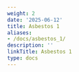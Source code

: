```yaml
---
weight: 2
date: '2025-06-12'
title: Asbestos 1
aliases:
- /docs/asbestos_1/
description: ''
linkTitle: Asbestos 1
type: docs
---
```


